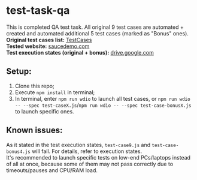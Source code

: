 # test-task-qa  
This is completed QA test task. All original 9 test cases are automated + created and automated additional 5 test cases (marked as "Bonus" ones).  
**Original test cases list:** [TestCases](https://testluxequality.sharepoint.com/:x:/s/Mentors/EdKKAdQM7uRGgdG-zFoeXdEBYSo3Gg_YRlAX6WaC1imLuQ?rtime=v2Tp0-6120g)  
**Tested website:** [saucedemo.com](https://www.saucedemo.com/)  
**Test execution states (original + bonus):** [drive.google.com](https://drive.google.com/drive/folders/18cHhHZqm-bD0AMXwOfM7cnaKUiEoJ366)  
## Setup:  
1. Clone this repo;  
2. Execute `npm install` in terminal;  
3. In terminal, enter `npm run wdio` to launch all test cases, or `npm run wdio -- --spec test-caseX.js`/`npm run wdio -- --spec test-case-bonusX.js` to launch specific ones.  
## Known issues:  
As it stated in the test execution states, `test-case9.js` and `test-case-bonus4.js` will fail. For details, refer to execution states.  
It's recommended to launch specific tests on low-end PCs/laptops instead of all at once, because some of them may not pass correctly due to timeouts/pauses and CPU/RAM load.  